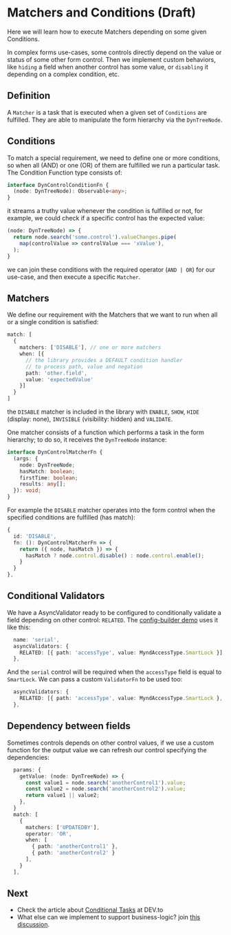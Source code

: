 # Matchers and Conditions (Draft)

Here we will learn how to execute Matchers depending on some given Conditions.

In complex forms use-cases, some controls directly depend on the value or status of some other form control. Then we implement custom behaviors, like `hiding` a field when another control has some value, or `disabling` it depending on a complex condition, etc.

## Definition

A `Matcher` is a task that is executed when a given set of `Conditions` are fulfilled. They are able to manipulate the form hierarchy via the `DynTreeNode`.

## Conditions

To match a special requirement, we need to define one or more conditions, so when all (AND) or one (OR) of them are fulfilled we run a particular task. The Condition Function type consists of:

```typescript
interface DynControlConditionFn {
  (node: DynTreeNode): Observable<any>;
}
```

it streams a truthy value whenever the condition is fulfilled or not, for example, we could check if a specific control has the expected value:

```typescript
(node: DynTreeNode) => {
  return node.search('some.control').valueChanges.pipe(
    map(controlValue => controlValue === 'xValue'),
  );
}
```

we can join these conditions with the required operator (`AND | OR`) for our use-case, and then execute a specific `Matcher`.

## Matchers

We define our requirement with the Matchers that we want to run when all or a single condition is satisfied:

```typescript
match: [
  {
    matchers: ['DISABLE'], // one or more matchers
    when: [{
      // the library provides a DEFAULT condition handler
      // to process path, value and negation
      path: 'other.field',
      value: 'expectedValue'
    }]
  }
]
```

the `DISABLE` matcher is included in the library with `ENABLE`, `SHOW`, `HIDE` (display: none), `INVISIBLE` (visibility: hidden) and `VALIDATE`.

One matcher consists of a function which performs a task in the form hierarchy; to do so, it receives the `DynTreeNode` instance:

```typescript
interface DynControlMatcherFn {
  (args: {
    node: DynTreeNode;
    hasMatch: boolean;
    firstTime: boolean;
    results: any[];
  }): void;
}
```

For example the `DISABLE` matcher operates into the form control when the specified conditions are fulfilled (has match):

```typescript
{
  id: 'DISABLE',
  fn: (): DynControlMatcherFn => {
    return ({ node, hasMatch }) => {
      hasMatch ? node.control.disable() : node.control.enable();
    }
  }
},
```

## Conditional Validators

We have a AsyncValidator ready to be configured to conditionally validate a field depending on other control: `RELATED`. The [config-builder demo](https://mynd.dev/demos/dyn-forms/builder) uses it like this:

```typescript
  name: 'serial',
  asyncValidators: {
    RELATED: [{ path: 'accessType', value: MyndAccessType.SmartLock }],
  },
```

And the `serial` control will be required when the `accessType` field is equal to `SmartLock`. We can pass a custom `ValidatorFn` to be used too:

```typescript
  asyncValidators: {
    RELATED: [{ path: 'accessType', value: MyndAccessType.SmartLock }, Validators.min(3)],
  },
```

## Dependency between fields

Sometimes controls depends on other control values, if we use a custom function for the output value we can refresh our control specifying the dependencies:

```typescript
  params: {
    getValue: (node: DynTreeNode) => {
      const value1 = node.search('anotherControl1').value;
      const value2 = node.search('anotherControl2').value;
      return value1 || value2;
    },
  }
  match: [
    {
      matchers: ['UPDATEDBY'],
      operator: 'OR',
      when: [
        { path: 'anotherControl1' },
        { path: 'anotherControl2' }
      ],
    }
  ],
```

## Next

- Check the article about [Conditional Tasks](https://dev.to/myndpm/conditional-tasks-in-dynamic-forms-h8) at DEV.to
- What else can we implement to support business-logic? join [this discussion](https://github.com/myndpm/open-source/discussions/4).
